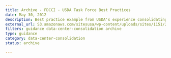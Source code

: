 ```yaml
---
title: Archive - FDCCI - USDA Task Force Best Practices
date: May 30, 2012
description: Best practice example from USDA's experience consolidating 21 email systems into an enterprise system using Cloud Services.
external_url: S3.amazonaws.com/sitesusa/wp-content/uploads/sites/1151/2016/10/USDA_CloudEMail_Final.pdf
filters: guidance data-center-consolidation archive
type: guidance
category: data-center-consolidation
status: archive

---
```

